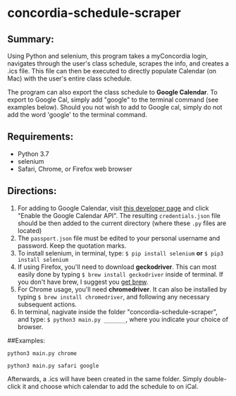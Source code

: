 # concordia-schedule-scraper
## Summary:
Using Python and selenium, this program takes a myConcordia login, navigates through the user's class schedule, scrapes the info, and creates a .ics file.
This file can then be executed to directly populate Calendar (on Mac) with the user's entire class schedule.

The program can also export the class schedule to __Google Calendar__. 
To export to Google Cal, simply add "google" to the terminal command (see examples below).
Should you not wish to add to Google cal, simply do not add the word 'google' to the terminal command.

## Requirements:
* Python 3.7
* selenium
* Safari, Chrome, or Firefox web browser

## Directions:
1. For adding to Google Calendar, visit [this developer page](https://developers.google.com/calendar/quickstart/python) and click "Enable the Google Calendar API".
The resulting `credentials.json` file should be then added to the current directory (where these `.py` files are located)
2. The `passport.json` file must be edited to your personal username and password. Keep the quotation marks.
3. To install selenium, in terminal, type: `$ pip install selenium` __or__ `$ pip3 install selenium`
4. If using Firefox, you'll need to download __geckodriver__. This can most easily done by typing `$ brew install geckodriver` inside of terminal.
If you don't have brew, I suggest you [get brew](https://brew.sh).
5. For Chrome usage, you'll need __chromedriver__. It can also be installed by typing `$ brew install chromedriver`, and following any necessary subsequent actions.
6. In terminal, nagivate inside the folder "concordia-schedule-scraper", and type: `$ python3 main.py _______`, where you indicate your choice of browser.

##Examples:

`python3 main.py chrome`

`python3 main.py safari google`

Afterwards, a .ics will have been created in the same folder. Simply double-click it and choose which calendar to add the schedule to on iCal.